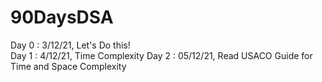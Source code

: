 # 90DaysDSA

Day 0 : 3/12/21, Let's Do this!<br>
Day 1 : 4/12/21, Time Complexity
Day 2 : 05/12/21, Read USACO Guide for Time and Space Complexity
